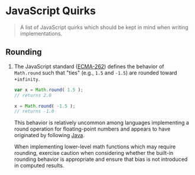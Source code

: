 # JavaScript Quirks

> A list of JavaScript quirks which should be kept in mind when writing implementations.

## Rounding

1.  The JavaScript standard ([ECMA-262][ecma-262-math-round]) defines the behavior of `Math.round` such that "ties" (e.g., `1.5` and `-1.5`) are rounded toward `+infinity`.

    ```javascript
    var x = Math.round( 1.5 );
    // returns 2.0

    x = Math.round( -1.5 );
    // returns -1.0
    ```

    This behavior is relatively uncommon among languages implementing a round operation for floating-point numbers and appears to have originated by following [Java][java-math-round].

    When implementing lower-level math functions which may require rounding, exercise caution when considering whether the built-in rounding behavior is appropriate and ensure that bias is not introduced in computed results.


<section class="links">

[ecma-262-math-round]: http://www.ecma-international.org/ecma-262/6.0/#sec-math.round

[java-math-round]: https://docs.oracle.com/javase/7/docs/api/java/lang/Math.html#round%28double%29

</section> 
